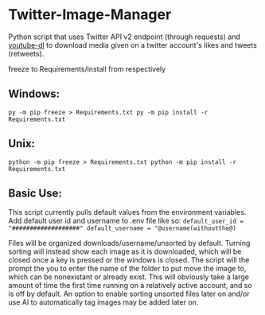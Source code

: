 # Twitter-Image-Manager

Python script that uses Twitter API v2 endpoint (through requests) and [youtube-dl](https://github.com/ytdl-org/youtube-dl) to download media given on a twitter account's likes and tweets (retweets).

freeze to Requirements/install from respectively
## Windows:
`py -m pip freeze > Requirements.txt
py -m pip install -r Requirements.txt`

## Unix: 
`python -m pip freeze > Requirements.txt
python -m pip install -r Requirements.txt`

## Basic Use:
This script currently pulls default values from the environment variables. Add default user id and username to .env file like so:
`default_user_id = "###################"
default_username = "@username(withoutthe@)`

Files will be organized downloads/username/unsorted by default. Turning sorting will instead show each image as it is downloaded, which will be closed once a key is pressed or the windows is closed. The script will the prompt the you to enter the name of the folder to put move the image to, which can be nonexistant or already exist. This will obviously take a large amount of time the first time running on a relatively active account, and so is off by default. An option to enable sorting unsorted files later on and/or use AI to automatically tag images may be added later on.
